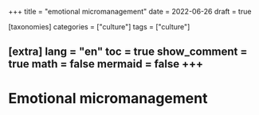 
+++
title = "emotional micromanagement"
date = 2022-06-26
draft = true

[taxonomies]
categories = ["culture"]
tags = ["culture"]

[extra]
lang = "en"
toc = true
show_comment = true
math = false
mermaid = false
+++
---

# Emotional micromanagement
